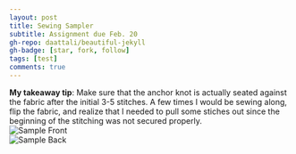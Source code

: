 ```yaml
---
layout: post
title: Sewing Sampler
subtitle: Assignment due Feb. 20
gh-repo: daattali/beautiful-jekyll
gh-badge: [star, fork, follow]
tags: [test]
comments: true
---
```


**My takeaway tip**: Make sure that the anchor knot is actually seated against the fabric after the initial 3-5 stitches. A few times I would be sewing along, flip the fabric, and realize that I needed to pull some stiches out since the beginning of the stitching was not secured properly.  
![Sample Front](https://darrendywang.github.io/assets/img/stitchPracticeFront.jpg)  
![Sample Back](https://darrendywang.github.io/assets/img/stitchPracticeBack.jpg)
